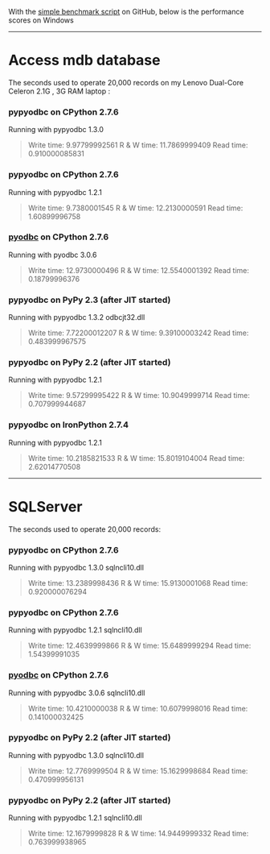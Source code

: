 With the [simple benchmark script](https://github.com/jiangwen365/pypyodbc/raw/master/speed.py) on GitHub, below is the performance scores on Windows



---

# Access mdb database #
The seconds used to operate 20,000 records on my Lenovo Dual-Core Celeron 2.1G , 3G RAM laptop :


### pypyodbc on CPython 2.7.6 ###
Running with pypyodbc 1.3.0
> Write time: 9.97799992561
> R & W time: 11.7869999409
> Read  time: 0.910000085831


### pypyodbc on CPython 2.7.6 ###
Running with pypyodbc 1.2.1
> Write time: 9.7380001545
> R & W time: 12.2130000591
> Read  time: 1.60899996758


### [pyodbc](http://code.google.com/p/pyodbc) on CPython 2.7.6 ###
Running with pyodbc 3.0.6
> Write time: 12.9730000496
> R & W time: 12.5540001392
> Read  time: 0.18799996376

### pypyodbc on PyPy 2.3 (after JIT started) ###
Running with pypyodbc 1.3.2
odbcjt32.dll
> Write time: 7.72200012207
> R & W time: 9.39100003242
> Read  time: 0.483999967575

### pypyodbc on PyPy 2.2 (after JIT started) ###
Running with pypyodbc 1.2.1
> Write time: 9.57299995422
> R & W time: 10.9049999714
> Read  time: 0.707999944687

### pypyodbc on IronPython 2.7.4 ###
Running with pypyodbc 1.2.1
> Write time: 10.2185821533
> R & W time: 15.8019104004
> Read  time: 2.62014770508



---

# SQLServer #
The seconds used to operate 20,000 records:

### pypyodbc on CPython 2.7.6 ###
Running with pypyodbc 1.3.0
sqlncli10.dll
> Write time: 13.2389998436
> R & W time: 15.9130001068
> Read  time: 0.920000076294

### pypyodbc on CPython 2.7.6 ###
Running with pypyodbc 1.2.1
sqlncli10.dll
> Write time: 12.4639999866
> R & W time: 15.6489999294
> Read  time: 1.54399991035

### [pyodbc](http://code.google.com/p/pyodbc) on CPython 2.7.6 ###
Running with pypyodbc 3.0.6
sqlncli10.dll
> Write time: 10.4210000038
> R & W time: 10.6079998016
> Read  time: 0.141000032425

### pypyodbc on PyPy 2.2 (after JIT started) ###
Running with pypyodbc 1.3.0
sqlncli10.dll
> Write time: 12.7769999504
> R & W time: 15.1629998684
> Read  time: 0.470999956131

### pypyodbc on PyPy 2.2 (after JIT started) ###
Running with pypyodbc 1.2.1
sqlncli10.dll
> Write time: 12.1679999828
> R & W time: 14.9449999332
> Read  time: 0.763999938965